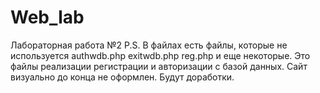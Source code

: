 # Web_lab
 
Лабораторная работа №2
P.S. В файлах есть файлы, которые не используется
authwdb.php
exitwdb.php
reg.php
и еще некоторые. Это файлы реализации регистрации и авторизации с базой данных. 
Сайт визуально до конца не оформлен. Будут доработки.


